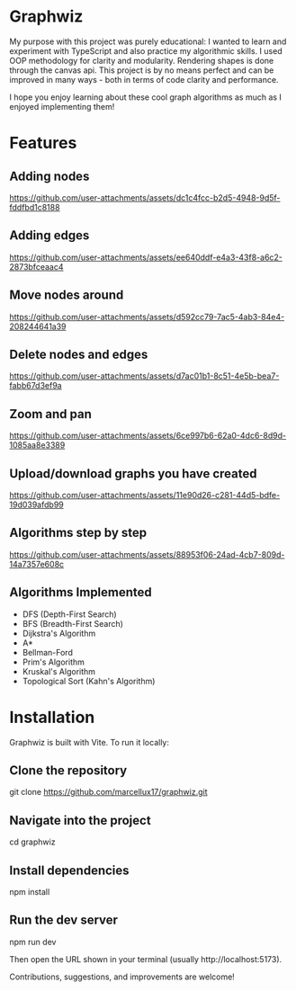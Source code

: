 # Graphwiz
My purpose with this project was purely educational:
I wanted to learn and experiment with TypeScript and also practice my algorithmic skills. I used OOP methodology for clarity and modularity. Rendering shapes is done through the canvas api.
This project is by no means perfect and can be improved in many ways - both in terms of code clarity and performance.

I hope you enjoy learning about these cool graph algorithms as much as I enjoyed implementing them!

# Features
## Adding nodes
https://github.com/user-attachments/assets/dc1c4fcc-b2d5-4948-9d5f-fddfbd1c8188
## Adding edges
https://github.com/user-attachments/assets/ee640ddf-e4a3-43f8-a6c2-2873bfceaac4
## Move nodes around
https://github.com/user-attachments/assets/d592cc79-7ac5-4ab3-84e4-208244641a39
## Delete nodes and edges
https://github.com/user-attachments/assets/d7ac01b1-8c51-4e5b-bea7-fabb67d3ef9a
## Zoom and pan
https://github.com/user-attachments/assets/6ce997b6-62a0-4dc6-8d9d-1085aa8e3389
## Upload/download graphs you have created
https://github.com/user-attachments/assets/11e90d26-c281-44d5-bdfe-19d039afdb99
## Algorithms step by step
https://github.com/user-attachments/assets/88953f06-24ad-4cb7-809d-14a7357e608c

## Algorithms Implemented

- DFS (Depth-First Search)
- BFS (Breadth-First Search)
- Dijkstra's Algorithm
- A*
- Bellman-Ford
- Prim's Algorithm
- Kruskal's Algorithm
- Topological Sort (Kahn's Algorithm)

# Installation
Graphwiz is built with Vite. To run it locally:

## Clone the repository
git clone https://github.com/marcellux17/graphwiz.git

## Navigate into the project
cd graphwiz

## Install dependencies
npm install

## Run the dev server
npm run dev

Then open the URL shown in your terminal (usually http://localhost:5173).


Contributions, suggestions, and improvements are welcome!
